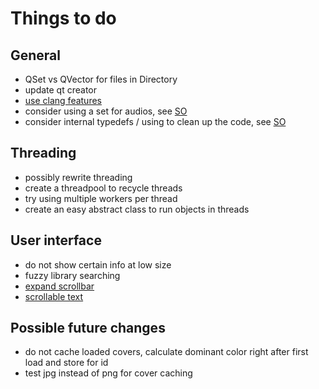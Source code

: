 # Things to do

## General
- QSet vs QVector for files in Directory
- update qt creator
- [use clang features](http://blog.qt.io/blog/2018/07/18/qt-creator-4-7-0-released/)
- consider using a set for audios, see [SO](https://stackoverflow.com/a/25524075)
- consider internal typedefs / using to clean up the code, see [SO](https://stackoverflow.com/q/759512)

## Threading
- possibly rewrite threading
- create a threadpool to recycle threads
- try using multiple workers per thread
- create an easy abstract class to run objects in threads
  
## User interface
- do not show certain info at low size
- fuzzy library searching
- [expand scrollbar](https://stackoverflow.com/a/23677355/7057528)
- [scrollable text](https://stackoverflow.com/a/10655396/7057528)

## Possible future changes
- do not cache loaded covers, calculate dominant color right after first load and store for id
- test jpg instead of png for cover caching